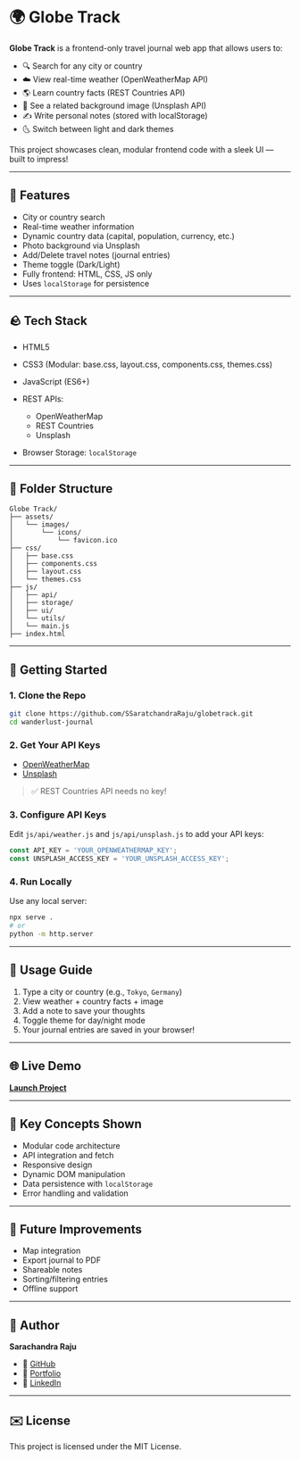 # 🌍 Globe Track

**Globe Track** is a frontend-only travel journal web app that allows users to:

* 🔍 Search for any city or country
* ☁️ View real-time weather (OpenWeatherMap API)
* 🌎 Learn country facts (REST Countries API)
* 🌄 See a related background image (Unsplash API)
* ✍️ Write personal notes (stored with localStorage)
* 🌜 Switch between light and dark themes

This project showcases clean, modular frontend code with a sleek UI — built to impress!

---

## 🚀 Features

* City or country search
* Real-time weather information
* Dynamic country data (capital, population, currency, etc.)
* Photo background via Unsplash
* Add/Delete travel notes (journal entries)
* Theme toggle (Dark/Light)
* Fully frontend: HTML, CSS, JS only
* Uses `localStorage` for persistence

---

## 🪨 Tech Stack

* HTML5
* CSS3 (Modular: base.css, layout.css, components.css, themes.css)
* JavaScript (ES6+)
* REST APIs:

  * OpenWeatherMap
  * REST Countries
  * Unsplash
* Browser Storage: `localStorage`

---

## 📂 Folder Structure

```
Globe Track/
├── assets/
│   └── images/
│       └── icons/
│           └── favicon.ico
├── css/
│   ├── base.css
│   ├── components.css
│   ├── layout.css
│   └── themes.css
├── js/
│   ├── api/
│   ├── storage/
│   ├── ui/
│   └── utils/
│   └── main.js
├── index.html
```

---

## 🔑 Getting Started

### 1. Clone the Repo

```bash
git clone https://github.com/SSaratchandraRaju/globetrack.git
cd wanderlust-journal
```

### 2. Get Your API Keys

* [OpenWeatherMap](https://openweathermap.org/api)
* [Unsplash](https://unsplash.com/developers)

> ✅ REST Countries API needs no key!

### 3. Configure API Keys

Edit `js/api/weather.js` and `js/api/unsplash.js` to add your API keys:

```js
const API_KEY = 'YOUR_OPENWEATHERMAP_KEY';
const UNSPLASH_ACCESS_KEY = 'YOUR_UNSPLASH_ACCESS_KEY';
```

### 4. Run Locally

Use any local server:

```bash
npx serve .
# or
python -m http.server
```

---

## 🔹 Usage Guide

1. Type a city or country (e.g., `Tokyo`, `Germany`)
2. View weather + country facts + image
3. Add a note to save your thoughts
4. Toggle theme for day/night mode
5. Your journal entries are saved in your browser!

---

## 🌐 Live Demo

**[Launch Project](https://ssaratchandraraju.github.io/globetrack/)**

---

## 🚀 Key Concepts Shown

* Modular code architecture
* API integration and fetch
* Responsive design
* Dynamic DOM manipulation
* Data persistence with `localStorage`
* Error handling and validation

---

## 🚨 Future Improvements

* Map integration
* Export journal to PDF
* Shareable notes
* Sorting/filtering entries
* Offline support

---

## 🥇 Author

**Sarachandra Raju**

* 🔗 [GitHub](https://github.com/SSaratchandraRaju)
* 📅 [Portfolio](https://saratchandra-raju-sarikonda.vercel.app/)
* 👤 [LinkedIn](https://www.linkedin.com/in/s-saratchandra-raju/)

---

## ✉️ License

This project is licensed under the MIT License.
